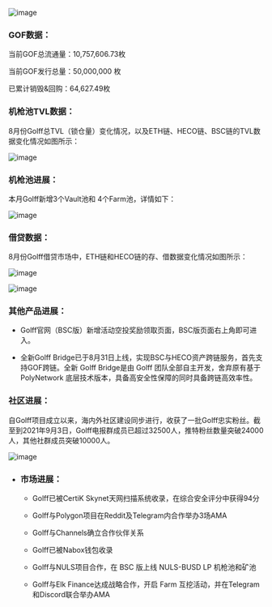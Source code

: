 ![image](http://docs.golff.com/blog/page/21.png)

### GOF数据：

当前GOF总流通量：10,757,606.73枚

当前GOF发行总量：50,000,000 枚

已累计销毁&回购：64,627.49枚



### 机枪池TVL数据：

8月份Golff总TVL（锁仓量）变化情况，以及ETH链、HECO链、BSC链的TVL数据变化情况如图所示：

![image](http://docs.golff.com/blog/page/22.png)



### 机枪池进展：

本月Golff新增3个Vault池和 4个Farm池，详情如下：

![image](http://docs.golff.com/blog/page/23.png)



### 借贷数据：

8月份Golff借贷市场中，ETH链和HECO链的存、借数据变化情况如图所示：

![image](http://docs.golff.com/blog/page/24.png)

![image](http://docs.golff.com/blog/page/25.png)

### 其他产品进展：

- Golff官网（BSC版）新增活动空投奖励领取页面，BSC版页面右上角即可进入。

- 全新Golff Bridge已于8月31日上线，实现BSC与HECO资产跨链服务，首先支持GOF跨链。全新 Golff Bridge是由 Golff 团队全部自主开发，舍弃原有基于 PolyNetwork 底层技术版本，具备高安全性保障的同时具备跨链高效率性。

  

### 社区进展：

自Golff项目成立以来，海内外社区建设同步进行，收获了一批Golff忠实粉丝。截至到2021年9月3日，Golff电报群成员已超过32500人，推特粉丝数量突破24000人，其他社群成员突破10000人。

![image](http://docs.golff.com/blog/page/26.png)



- ### 市场进展：

  - Golff已被CertiK Skynet天网扫描系统收录，在综合安全评分中获得94分
  - Golff与Polygon项目在Reddit及Telegram内合作举办3场AMA

  - Golff与Channels确立合作伙伴关系
  - Golff已被Nabox钱包收录

  - Golff与NULS项目合作，在 BSC 版上线 NULS-BUSD  LP 机枪池和矿池
  - Golff与Elk Finance达成战略合作，开启 Farm 互挖活动，并在Telegram和Discord联合举办AMA